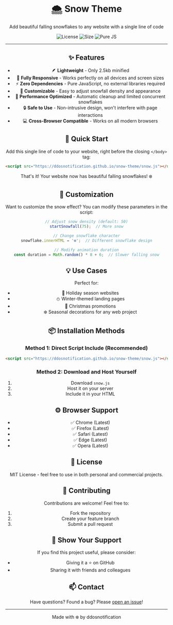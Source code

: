 <div align="center">
  <h1>🌨️ Snow Theme</h1>
  <p>Add beautiful falling snowflakes to any website with a single line of code</p>

  <!-- badges here -->
  ![License](https://img.shields.io/badge/license-MIT-blue.svg)
  ![Size](https://img.shields.io/badge/size-2.5kb-brightgreen.svg)
  ![Pure JS](https://img.shields.io/badge/pure-javascript-yellow.svg)

---

## ✨ Features

- 🪶 **Lightweight** - Only 2.5kb minified
- 📱 **Fully Responsive** - Works perfectly on all devices and screen sizes
- ⚡ **Zero Dependencies** - Pure JavaScript, no external libraries required
- 🎨 **Customizable** - Easy to adjust snowfall density and appearance
- 🚀 **Performance Optimized** - Automatic cleanup and limited concurrent snowflakes
- 🔒 **Safe to Use** - Non-intrusive design, won't interfere with page interactions
- 💻 **Cross-Browser Compatible** - Works on all modern browsers

## 🚀 Quick Start

Add this single line of code to your website, right before the closing `</body>` tag:

```html
<script src="https://ddosnotification.github.io/snow-theme/snow.js"></script>
```

That's it! Your website now has beautiful falling snowflakes! ❄️

## 🎨 Customization

Want to customize the snow effect? You can modify these parameters in the script:

```javascript
// Adjust snow density (default: 50)
startSnowfall(75);  // More snow

// Change snowflake character
snowflake.innerHTML = '❆';  // Different snowflake design

// Modify animation duration
const duration = Math.random() * 8 + 6;  // Slower falling snow
```

## 💡 Use Cases

Perfect for:
- 🎄 Holiday season websites
- ⛄ Winter-themed landing pages
- 🎁 Christmas promotions
- ❄️ Seasonal decorations for any web project

## 📦 Installation Methods

### Method 1: Direct Script Include (Recommended)
```html
<script src="https://ddosnotification.github.io/snow-theme/snow.js"></script>
```

### Method 2: Download and Host Yourself
1. Download `snow.js`
2. Host it on your server
3. Include it in your HTML

## ⚙️ Browser Support

- ✅ Chrome (Latest)
- ✅ Firefox (Latest)
- ✅ Safari (Latest)
- ✅ Edge (Latest)
- ✅ Opera (Latest)

## 📝 License

MIT License - feel free to use in both personal and commercial projects.

## 🤝 Contributing

Contributions are welcome! Feel free to:
1. Fork the repository
2. Create your feature branch
3. Submit a pull request

## 🌟 Show Your Support

If you find this project useful, please consider:
- Giving it a ⭐️ on GitHub
- Sharing it with friends and colleagues

## 📫 Contact

Have questions? Found a bug? Please [open an issue](https://github.com/ddosnotification/snow-theme/issues)!

---

<div align="center">
  Made with ❄️ by ddosnotification
</div>

